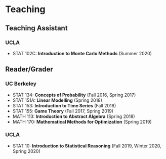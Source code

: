 # Teaching
## Teaching Assistant
### UCLA
*   STAT 102C: **Introduction to Monte Carlo Methods** (Summer 2020)

## Reader/Grader
### UC Berkeley
*   STAT 134: **Concepts of Probability** (Fall 2016, Spring 2017)
*   STAT 151A: **Linear Modelling** (Spring 2018)
*   STAT 153: **Introduction to Time Series** (Fall 2018)
*   STAT 155: **Game Theory** (Fall 2017, Spring 2019)
*   MATH 113: **Introduction to Abstract Algebra** (Spring 2018)
*   MATH 170: **Mathematical Methods for Optimization** (Spring 2019)

### UCLA
*   STAT 10: **Introduction to Statistical Reasoning** (Fall 2019, Winter 2020, Spring 2020)

